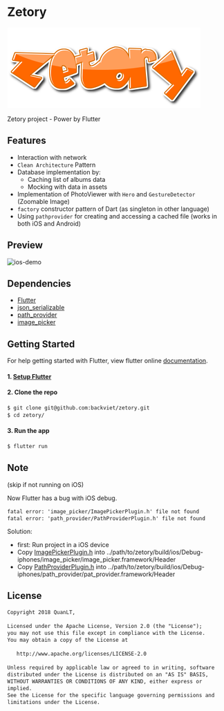 # Zetory

![zetory](./pub/logo.png)

Zetory project - Power by Flutter

## Features
- Interaction with network
- `Clean Architecture` Pattern
- Database implementation by:
    * Caching list of albums data
    * Mocking with data in assets
- Implementation of PhotoViewer with `Hero` and `GestureDetector` (Zoomable Image)
- `factory` constructor pattern of Dart (as singleton in other language)
- Using `pathprovider` for creating and accessing a cached file (works in both iOS and Android)


## Preview

![ios-demo](./preview.gif)

## Dependencies

* [Flutter](https://flutter.io/)
* [json_serializable](https://github.com/dart-lang/json_serializable/blob/master/README.md)
* [path_provider](https://github.com/flutter/plugins/blob/master/packages/path_provider/README.md)
* [image_picker](https://github.com/flutter/plugins/blob/master/packages/image_picker/README.md)


## Getting Started

For help getting started with Flutter, view flutter online
[documentation](https://flutter.io/).
#### 1. [Setup Flutter](https://flutter.io/setup/)

#### 2. Clone the repo

```sh
$ git clone git@github.com:backviet/zetory.git
$ cd zetory/
```
#### 3. Run the app

```sh
$ flutter run
```

## Note 
(skip if not running on iOS)

Now Flutter has a bug with iOS debug.
```
fatal error: 'image_picker/ImagePickerPlugin.h' file not found
fatal error: 'path_provider/PathProviderPlugin.h' file not found
```
Solution:
- first: Run project in a iOS device
- Copy [ImagePickerPlugin.h](https://github.com/flutter/plugins/blob/master/packages/image_picker/ios/Classes/ImagePickerPlugin.h) into ../path/to/zetory/build/ios/Debug-iphones/image_picker/image_picker.framework/Header
- Copy [PathProviderPlugin.h](https://github.com/flutter/plugins/blob/master/packages/path_provider/ios/Classes/PathProviderPlugin.h) into ../path/to/zetory/build/ios/Debug-iphones/path_provider/pat_provider.framework/Header

## License
```
Copyright 2018 QuanLT,

Licensed under the Apache License, Version 2.0 (the "License");
you may not use this file except in compliance with the License.
You may obtain a copy of the License at

   http://www.apache.org/licenses/LICENSE-2.0

Unless required by applicable law or agreed to in writing, software
distributed under the License is distributed on an "AS IS" BASIS,
WITHOUT WARRANTIES OR CONDITIONS OF ANY KIND, either express or implied.
See the License for the specific language governing permissions and
limitations under the License.

```
